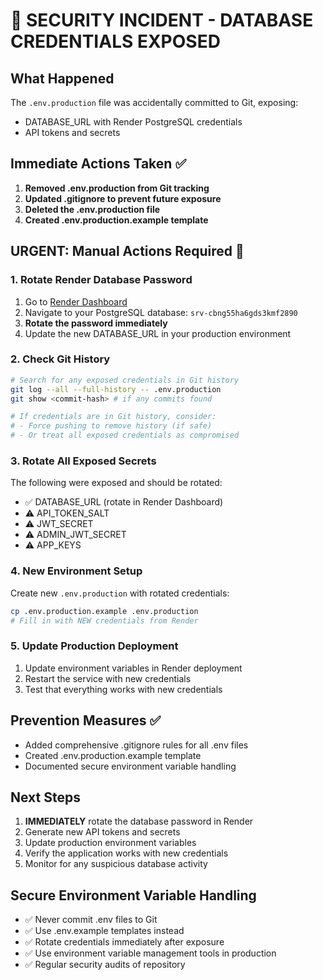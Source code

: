 # 🚨 SECURITY INCIDENT - DATABASE CREDENTIALS EXPOSED

## What Happened
The `.env.production` file was accidentally committed to Git, exposing:
- DATABASE_URL with Render PostgreSQL credentials
- API tokens and secrets

## Immediate Actions Taken ✅
1. **Removed .env.production from Git tracking**
2. **Updated .gitignore to prevent future exposure**
3. **Deleted the .env.production file**
4. **Created .env.production.example template**

## URGENT: Manual Actions Required 🔴

### 1. Rotate Render Database Password
1. Go to [Render Dashboard](https://dashboard.render.com)
2. Navigate to your PostgreSQL database: `srv-cbng55ha6gds3kmf2890`
3. **Rotate the password immediately**
4. Update the new DATABASE_URL in your production environment

### 2. Check Git History
```bash
# Search for any exposed credentials in Git history
git log --all --full-history -- .env.production
git show <commit-hash> # if any commits found

# If credentials are in Git history, consider:
# - Force pushing to remove history (if safe)
# - Or treat all exposed credentials as compromised
```

### 3. Rotate All Exposed Secrets
The following were exposed and should be rotated:
- ✅ DATABASE_URL (rotate in Render Dashboard)
- ⚠️  API_TOKEN_SALT
- ⚠️  JWT_SECRET  
- ⚠️  ADMIN_JWT_SECRET
- ⚠️  APP_KEYS

### 4. New Environment Setup
Create new `.env.production` with rotated credentials:
```bash
cp .env.production.example .env.production
# Fill in with NEW credentials from Render
```

### 5. Update Production Deployment
1. Update environment variables in Render deployment
2. Restart the service with new credentials
3. Test that everything works with new credentials

## Prevention Measures ✅
- Added comprehensive .gitignore rules for all .env files
- Created .env.production.example template
- Documented secure environment variable handling

## Next Steps
1. **IMMEDIATELY** rotate the database password in Render
2. Generate new API tokens and secrets
3. Update production environment variables
4. Verify the application works with new credentials
5. Monitor for any suspicious database activity

## Secure Environment Variable Handling
- ✅ Never commit .env files to Git
- ✅ Use .env.example templates instead
- ✅ Rotate credentials immediately after exposure
- ✅ Use environment variable management tools in production
- ✅ Regular security audits of repository